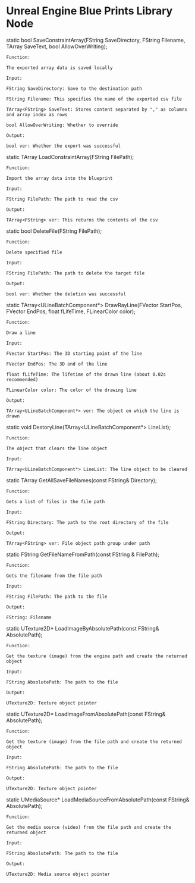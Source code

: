 # Unreal Engine Blue Prints Library Node

static bool SaveConstraintArray(FString SaveDirectory, FString Filename, TArray<FString> SaveText, bool AllowOverWriting);

    Function:

    The exported array data is saved locally

    Input:

    FString SaveDirectory: Save to the destination path

    FString Filename: This specifies the name of the exported csv file

    TArray<FString> SaveText: Stores content separated by "," as columns and array index as rows

    bool AllowOverWriting: Whether to override

    Output:

    bool ver: Whether the export was successful


static TArray<FString> LoadConstraintArray(FString FilePath);

    Function:

    Import the array data into the blueprint

    Input:

    FString FilePath: The path to read the csv

    Output:

    TArray<FString> ver: This returns the contents of the csv


static bool DeleteFile(FString FilePath);

    Function:

    Delete specified file

    Input:

    FString FilePath: The path to delete the target file

    Output:

    bool ver: Whether the deletion was successful


static TArray<ULineBatchComponent*> DrawRayLine(FVector StartPos, FVector EndPos, float fLifeTime, FLinearColor color);

    Function:

    Draw a line

    Input:

    FVector StartPos: The 3D starting point of the line

    FVector EndPos: The 3D end of the line

    float fLifeTime: The lifetime of the drawn line (about 0.02s recommended)

    FLinearColor color: The color of the drawing line

    Output:

    TArray<ULineBatchComponent*> ver: The object on which the line is drawn


static void DestoryLine(TArray<ULineBatchComponent*> LineList);

    Function:

    The object that clears the line object

    Input:

    TArray<ULineBatchComponent*> LineList: The line object to be cleared


static TArray<FString> GetAllSaveFileNames(const FString& Directory);

    Function:

    Gets a list of files in the file path

    Input:

    FString Directory: The path to the root directory of the file

    Output:

    TArray<FString> ver: File object path group under path


static FString GetFileNameFromPath(const FString & FilePath);

    Function:

    Gets the filename from the file path

    Input:

    FString FilePath: The path to the file

    Output:

    FString: Filename


static UTexture2D* LoadImageByAbsolutePath(const FString& AbsolutePath);

    Function:

    Get the texture (image) from the engine path and create the returned object

    Input:

    FString AbsolutePath: The path to the file

    Output:

    UTexture2D: Texture object pointer


static UTexture2D* LoadImageFromAbsolutePath(const FString& AbsolutePath);

    Function:

    Get the texture (image) from the file path and create the returned object

    Input:

    FString AbsolutePath: The path to the file

    Output:

    UTexture2D: Texture object pointer


static UMediaSource* LoadMediaSourceFromAbsolutePath(const FString& AbsolutePath);

    Function:

    Get the media source (video) from the file path and create the returned object

    Input:

    FString AbsolutePath: The path to the file

    Output:

    UTexture2D: Media source object pointer